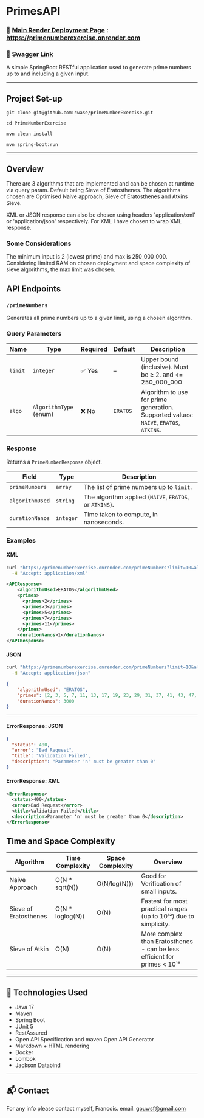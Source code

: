 # PrimesAPI

### 🔗 [Main Render Deployment Page](https://primenumberexercise.onrender.com) : https://primenumberexercise.onrender.com
### 🔗 [Swagger Link](https://primenumberexercise.onrender.com/swagger-ui/index.html)
A simple SpringBoot RESTful application used to generate prime numbers up to and including a given input.

---

## Project Set-up
```
git clone git@github.com:swase/primeNumberExercise.git

cd PrimeNumberExercise

mvn clean install

mvn spring-boot:run
```

---
## Overview
There are 3 algorithms that are implemented and can be chosen at runtime via query param. Default being Sieve of Eratosthenes.
The algorithms chosen are Optimised Naive approach, Sieve of Eratosthenes and Atkins Sieve.

XML or JSON response can also be chosen using headers 'application/xml' or 'application/json' respectively. For XML I have chosen to wrap XML response.

### Some Considerations
The minimum input is 2 (lowest prime) and max is 250_000_000. Considering limited RAM on chosen deployment and space complexity of sieve algorithms, the max limit was chosen.

## API Endpoints

### `/primeNumbers`
Generates all prime numbers up to a given limit, using a chosen algorithm.

### Query Parameters

| Name   | Type                         | Required    | Default  | Description                                                                           |
|--------|------------------------------|-------------|----------|---------------------------------------------------------------------------------------|
| `limit` | `integer`                    | ✅ Yes       | –        | Upper bound (inclusive). Must be ≥ 2. and <= 250_000_000                              |
| `algo`  | `AlgorithmType` (enum)       | ❌ No        | `ERATOS` | Algorithm to use for prime generation. Supported values: `NAIVE`, `ERATOS`, `ATKINS`. |

### Response

Returns a `PrimeNumberResponse` object.

| Field           | Type      | Description                                             |
|-----------------|-----------|---------------------------------------------------------|
| `primeNumbers`  | `array`   | The list of prime numbers up to `limit`.                |
| `algorithmUsed` | `string`  | The algorithm applied (`NAIVE`, `ERATOS`, or `ATKINS`). |
| `durationNanos` | `integer` | Time taken to compute, in nanoseconds.                  |

### Examples

#### XML
```bash
curl "https://primenumberexercise.onrender.com/primeNumbers?limit=10&algo=ERATOS" \
  -H "Accept: application/xml"
```
```xml
<APIResponse>
    <algorithmUsed>ERATOS</algorithmUsed>
    <primes>
      <primes>2</primes>
      <primes>3</primes>
      <primes>5</primes>
      <primes>7</primes>
      <primes>11</primes>
    </primes>
    <durationNanos>1</durationNanos>
</APIResponse>
```

#### JSON
```bash
curl "https://primenumberexercise.onrender.com/primeNumbers?limit=10&algo=ERATOS" \
  -H "Accept: application/json"
```

```json
{
    "algorithmUsed": "ERATOS",
    "primes": [2, 3, 5, 7, 11, 13, 17, 19, 23, 29, 31, 37, 41, 43, 47, 53, 59, 61, 67, 71, 73, 79, 83, 89, 97],
    "durationNanos": 3000
}
```
---

#### ErrorResponse: JSON
```json
{
  "status": 400,
  "error": "Bad Request",
  "title": "Validation Failed",
  "description": "Parameter 'n' must be greater than 0"
}
```

#### ErrorResponse: XML
```xml
<ErrorResponse>
  <status>400</status>
  <error>Bad Request</error>
  <title>Validation Failed</title>
  <description>Parameter 'n' must be greater than 0</description>
</ErrorResponse>
```

## Time and Space Complexity

| Algorithm             | Time Complexity  | Space Complexity | Overview                                                                  |
|-----------------------|------------------|------------------|---------------------------------------------------------------------------|
| Naive Approach        | O(N * sqrt(N))   | O(N/log(N)))     | Good for Verification of small inputs.                                    |
| Sieve of Eratosthenes | O(N * loglog(N)) | O(N)             | Fastest for most practical ranges (up to 10¹²) due to simplicity.         |
| Sieve of Atkin        | O(N)             | O(N)             | More complex than Eratosthenes - can be less efficient for primes <  10¹⁸ |

---


## 🧩 Technologies Used

- Java 17
- Maven
- Spring Boot
- JUnit 5
- RestAssured
- Open API Specification and maven Open API Generator
- Markdown + HTML rendering
- Docker
- Lombok
- Jackson Databind
---

## 📬 Contact
For any info please contact myself, Francois. email: gouwsf@gmail.com
